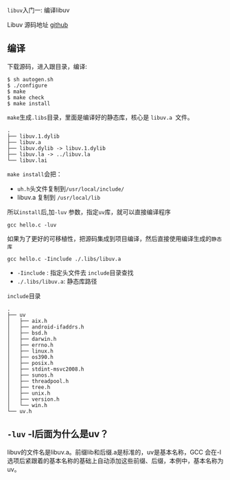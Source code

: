 

 `libuv`入门一: 编译libuv 

Libuv 源码地址 [github](https://github.com/libuv/libuv)



## 编译

下载源码，进入跟目录，编译:

```shell
$ sh autogen.sh
$ ./configure
$ make
$ make check
$ make install
```

`make`生成`.libs`目录，里面是编译好的静态库，核心是 `libuv.a `文件。

```shell
.
├── libuv.1.dylib
├── libuv.a
├── libuv.dylib -> libuv.1.dylib
├── libuv.la -> ../libuv.la
└── libuv.lai
```

`make install`会把：

*  `uh.h`头文件复制到`/usr/local/include/`
* libuv.a 复制到 `/usr/local/lib`

所以`install`后,加`-luv` 参数，指定`uv`库，就可以直接编译程序

```shell
gcc hello.c -luv
```

如果为了更好的可移植性，把源码集成到项目编译，然后直接使用编译生成的`静态库`

```shell
gcc hello.c -Iinclude ./.libs/libuv.a 
```

* `-Iinclude` : 指定头文件去 `include`目录查找
* `./.libs/libuv.a`: 静态库路径 

`include`目录

```shell
.
├── uv
│   ├── aix.h
│   ├── android-ifaddrs.h
│   ├── bsd.h
│   ├── darwin.h
│   ├── errno.h
│   ├── linux.h
│   ├── os390.h
│   ├── posix.h
│   ├── stdint-msvc2008.h
│   ├── sunos.h
│   ├── threadpool.h
│   ├── tree.h
│   ├── unix.h
│   ├── version.h
│   └── win.h
└── uv.h
```



## `-luv` -l后面为什么是uv？
libuv的文件名是libuv.a。前缀lib和后缀.a是标准的，uv是基本名称，GCC 会在-l选项后紧跟着的基本名称的基础上自动添加这些前缀、后缀，本例中，基本名称为uv。

